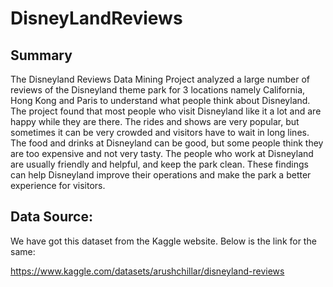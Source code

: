 # DisneyLandReviews

## Summary
The Disneyland Reviews Data Mining Project analyzed a large number of reviews of the Disneyland theme park for 3 locations namely California, Hong Kong and Paris to understand what people think about Disneyland. The project found that most people who visit Disneyland like it a lot and are happy while they are there. The rides and shows are very popular, but sometimes it can be very crowded and visitors have to wait in long lines. The food and drinks at Disneyland can be good, but some people think they are too expensive and not very tasty. The people who work at Disneyland are usually friendly and helpful, and keep the park clean. These findings can help Disneyland improve their operations and make the park a better experience for visitors.


## Data Source:
We have got this dataset from the Kaggle website. Below is the link for the same:

https://www.kaggle.com/datasets/arushchillar/disneyland-reviews
